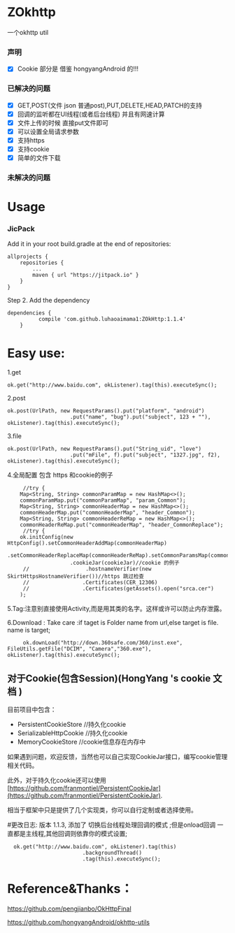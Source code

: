 # ZOkhttp

一个okhttp util

### 声明
- [x] Cookie 部分是 借鉴  hongyangAndroid 的!!!

### 已解决的问题
- [x] GET,POST(文件 json 普通post),PUT,DELETE,HEAD,PATCH的支持
- [x] 回调的监听都在UI线程(或者后台线程) 并且有网速计算
- [x] 文件上传的时候 直接put文件即可
- [x] 可以设置全局请求参数
- [x] 支持https
- [x] 支持cookie
- [x] 简单的文件下载

### 未解决的问题

# Usage


### JicPack
Add it in your root build.gradle at the end of repositories:

	allprojects {
		repositories {
			...
			maven { url "https://jitpack.io" }
		}
	}
Step 2. Add the dependency

	dependencies {
    	      compile 'com.github.luhaoaimama1:ZOkHttp:1.1.4'
    	}
    
# Easy use:
1.get
  
    ok.get("http://www.baidu.com", okListener).tag(this).executeSync();

2.post

    ok.post(UrlPath, new RequestParams().put("platform", "android")
                        .put("name", "bug").put("subject", 123 + ""), okListener).tag(this).executeSync();
3.file

    ok.post(UrlPath, new RequestParams().put("String_uid", "love")
                        .put("mFile", f).put("subject", "1327.jpg", f2), okListener).tag(this).executeSync();

4.全局配置  包含 https  和cookie的例子
      
         //try {
        Map<String, String> commonParamMap = new HashMap<>();
        commonParamMap.put("commonParamMap", "param_Common");
        Map<String, String> commonHeaderMap = new HashMap<>();
        commonHeaderMap.put("commonHeaderMap", "header_Common");
        Map<String, String> commonHeaderReMap = new HashMap<>();
        commonHeaderReMap.put("commonHeaderMap", "header_CommonReplace");
         //try {
        ok.initConfig(new HttpConfig().setCommonHeaderAddMap(commonHeaderMap)
                        .setCommonHeaderReplaceMap(commonHeaderReMap).setCommonParamsMap(commonParamMap)
                        .cookieJar(cookieJar)//cookie 的例子
         //                  .hostnameVerifier(new SkirtHttpsHostnameVerifier())//https 跳过检查
         //					.Certificates(CER_12306)
         //					.Certificates(getAssets().open("srca.cer")
        );

5.Tag:注意别直接使用Activity,而是用其类的名字。这样或许可以防止内存泄露。

6.Download : Take care :if taget is Folder name  from url,else  target is file. name is target;

         ok.downLoad("http://down.360safe.com/360/inst.exe", FileUtils.getFile("DCIM", "Camera","360.exe"), okListener).tag(this).executeSync();

## 对于Cookie(包含Session)(HongYang 's cookie 文档 )

目前项目中包含：

* PersistentCookieStore //持久化cookie
* SerializableHttpCookie //持久化cookie
* MemoryCookieStore //cookie信息存在内存中

如果遇到问题，欢迎反馈，当然也可以自己实现CookieJar接口，编写cookie管理相关代码。

此外，对于持久化cookie还可以使用[https://github.com/franmontiel/PersistentCookieJar](https://github.com/franmontiel/PersistentCookieJar).

相当于框架中只是提供了几个实现类，你可以自行定制或者选择使用。

#更改日志:
版本 1.1.3, 添加了 切换后台线程处理回调的模式 ;但是onload回调 一直都是主线程,其他回调则依靠你的模式设置;

      ok.get("http://www.baidu.com", okListener).tag(this)
                            .backgroundThread()
                            .tag(this).executeSync();

# Reference&Thanks：

https://github.com/pengjianbo/OkHttpFinal

https://github.com/hongyangAndroid/okhttp-utils